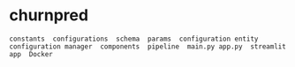 # churnpred

``
constants 
configurations 
schema 
params 
configuration entity 
configuration manager 
components 
pipeline 
main.py
app.py 
streamlit app 
Docker
``